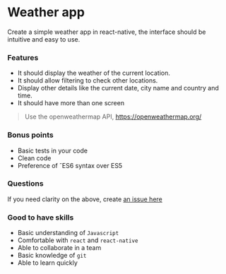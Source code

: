 # Weather app

Create a simple weather app in react-native, the interface should be intuitive and easy to use.

### Features 

- It should display the weather of the current location.
- It should allow filtering to check other locations.
- Display other details like the current date, city name and country and time. 
- It should have more than one screen

> Use the openweathermap API, 
https://openweathermap.org/



### Bonus points

- Basic tests in your code
- Clean code 
- Preference of ˆES6 syntax over ES5

### Questions

If you need clarity on the above, create [an issue here](https://github.com/BongoHive/weather-app/issues)

### Good to have skills

- Basic understanding of `Javascript`
- Comfortable with `react` and `react-native`
- Able to collaborate in a team
- Basic knowledge of `git`
- Able to learn quickly
